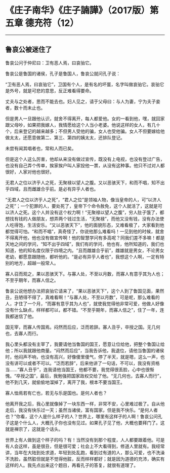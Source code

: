 # 《庄子南华》《庄子諵譁》（2017版）第五章 德充符（12）

------

## 鲁哀公被迷住了

鲁哀公问于仲尼曰：卫有恶人焉，曰哀骀它。

鲁哀公是鲁国的诸侯，孔子是鲁国人，鲁哀公就问孔子说：

“卫有恶人焉，曰哀骀它”，卫国有个人，是有名的坏蛋，名字叫做哀骀它。哀骀它是外号，就是可悲的意思，反正难看得要命。

丈夫与之处者，思而不能去也。妇人见之，请于父母曰：与人为妻，宁为夫子妾者，数十而未止也。

但是男人一旦跟他认识，就舍不得离开，每人都爱他。女的一看到他，嘿，就回家跟父母吵，如果把我嫁人，我情愿给这个人当小老婆。他说这样的女人，有几十个，后来登记的越来越多；不但男人受他的骗，女人也受他骗。女人不但要嫁给他做太太，还愿意做第二、第三、第四的姨太太，还排队登记。

未尝有闻其唱者也，常和人而已矣。

但是这个人这么厉害，他却从来没有做过宣传，既没有上电视，也没有登过广告，也没有自己弄个传单，挨家挨户叫人家投他一票，从没有这种事。他只不过对人都很好，人家对他也很好。

无君人之位以济乎人之死，无聚禄以望人之腹。又以恶骇天下，和而不唱，知不出乎四域，且而雌雄合乎前。是必有异乎人者也。

“无君人之位以济乎人之死”，“君人之位”是领袖人物，像当皇帝的人，可“以济人之死”；一个犯罪的人，要处死了，皇帝下个命令赦免，这个人就活了，这就是可以济人之死。这个人并没有这个权力啊！“无聚禄以望人之腹”，穷人肚子饿了，都想找有钱的人做朋友，想弄两个钱过生活，“无聚禄”，而他又没有钱，没有办法使人吃得饱，生活安乐。“又以恶骇天下”，他的面貌形态，又难看极了，大家看到他都觉得可怕。“和而不唱”，真奇怪了，你说他那么难看吗！一见到他的时候，就舍不得离开他，他也没有做宣传啊！他的智慧学问有多高呢？同我们差不多嘛！都是天地之间的学问，“知不出乎四域”，我们有的学问，他也有，他所知道的，我们也知道，他的知名度仅限于四境之内。“且而雌雄合乎前”，雌雄就是男女，不论男女老幼，都愿意跟随他，都听他的。“是必有异乎人者也”，我想这个人啊，一定有特别的地方，超越一般常人。

寡人召而观之，果以恶骇天下。与寡人处，不至以月数，而寡人有意乎其为人也；不至乎期年，而寡人信之。

鲁哀公说他想办法把哀骀它请来了，“果以恶骇天下”，这个人到了鲁国见面，果然丑，丑陋得不得了，真难看啊！“与寡人处，不至以月数”，可是呢，那么难看的人，才住了一个月，“而寡有意乎其为人也”，就使我觉得他非常可爱，他做人好像没有什么缺点，样样都可以，都不错。“不至乎期年，而寡人信之”，住了一年，连我都迷信了他。

国无宰，而寡人传国焉。闷然而后应，泛而若辞。寡人丑乎，卒授之国。无几何也，去寡人而行。

我心里头都没有主宰了，我要请他当鲁国的国王，愿意让位给他，把整个鲁国让给他；所以我就跟他商量。“闷然而后应”，当我告诉他，我退位，请他当鲁国的诸侯时，他闷声不响，也没有高兴，好像傻里傻气，停了半天，就是嗯，这么一声，也没有讲可以或者不可以。“泛而若辞”，后来他讲了一句话，不可以，我没有资格当……“寡人丑乎”，连我请他当国王，他都不要，我觉得很丢脸，心中也很惭愧。“卒授之国”，最后，我勉强把国家政权交给了他。“无几何也，去寡人而行”，他不到几天，就偷偷地溜掉了，离开了我，根本不要当国王。

寡人恤焉若有亡也，若无与乐是国也。是何人者也？

他离开我之后，我心里就像掉了一块东西一样，非常不安，心里难过极了。自从他走后，我没有快乐过一天；虽然当诸侯，富有国家，但是我不快乐。“是何人者也？”你看，这个人是什么样子的人？世界上，哪里有这样子的人啊！鲁哀公问孔子这是个什么人，大概孔子你也没有见过。如果孔子见了他，大概也要拜门了。这就是禅宗了，这就是个话头。

世界上有人做到这个样子的吗？有！当然没有到那个程度，人人都要跟着他。可是有人会这样，虽是很丑，但是很可爱；社会上不大看得到，修道人里就有。我经常讲，当年在大陆到处求道，年轻到处乱跑，看到过有道的人，那么可爱，也不洗澡不洗脸，虽然脏但就是不觉得他脏，反而样样都好；就是因为道德的充沛，确实有这样的人。我先点出来这个题目，再看孔子的答复，就很有道理了。